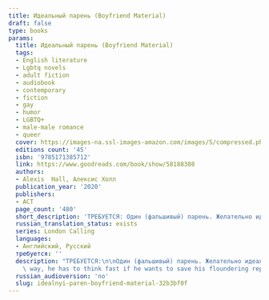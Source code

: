 ```yaml
---
title: Идеальный парень (Boyfriend Material)
draft: false
type: books
params:
  title: Идеальный парень (Boyfriend Material)
  tags:
  - English literature
  - Lgbtq novels
  - adult fiction
  - audiobook
  - contemporary
  - fiction
  - gay
  - humor
  - LGBTQ+
  - male-male romance
  - queer
  cover: https://images-na.ssl-images-amazon.com/images/S/compressed.photo.goodreads.com/books/1622231375i/58188308.jpg, https://images-na.ssl-images-amazon.com/images/S/compressed.photo.goodreads.com/books/1575987260i/50225678.jpg
  editions count: '45'
  isbn: '9785171385712'
  link: https://www.goodreads.com/book/show/58188308
  authors:
  - Alexis  Hall, Алексис Холл
  publication_year: '2020'
  publishers:
  - АСТ
  page_count: '480'
  short_description: 'ТРЕБУЕТСЯ: Один (фальшивый) парень. Желательно идеальный.Люк'
  russian_translation_status: exists
  series: London Calling
  languages:
  - Английский, Русский
  требуется: ''
  description: "ТРЕБУЕТСЯ:\n\nОдин (фальшивый) парень. Желательно идеальный.\n\nЛюк О’Доннелл никогда не хотел быть знаменитым. Но когда имя его отца, скандальной рок-звезды, снова появляется в газетах, Люк оказывается под прицелом камер. И всего одна фотография может все разрушить.\n\nЧтобы восстановить испорченную репутацию, Люку нужно вступить в нормальные отношения… а Оливер Блэквуд настолько нормальный, насколько это возможно. Он адвокат, веган и ни разу не был замечен в скандале. Другими словами, он и есть идеальный парень. Люк и Оливер одиноки и нуждаются в спутнике для мероприятий, но это все, что их объединяет. Так что ничего не помешает им потом пойти каждому своей дорогой, будто бы ничего не случилось. Но вот проблема фальшивых отношений — порой нет ничего более \nреального. Главное — только не привязаться. И не влюбиться. И не захотеть остаться рядом навсегда.\n\nWhen tangentially ― and reluctantly ― famous Luc O'Donnell is forced back into the spotlight in the worst possible\
    \ way, he has to think fast if he wants to save his floundering reputation. Enter Oliver Blackwood. Stunningly handsome and effortlessly put together, Oliver is successful, an ethical vegetarian, and has never appeared in a scandal mag evenonce. In other words, he's perfect boyfriend material and exactly what Luc needs to appear respectable again. But when their fake relationship starts to feel like real romance, Luc and Oliver might have to consider whether they're willing to fight for the truth of their new relationship…scandal, and consequences, be damned."
  russian_audioversion: 'no'
  slug: idealnyi-paren-boyfriend-material-32b3bf0f
---
```

